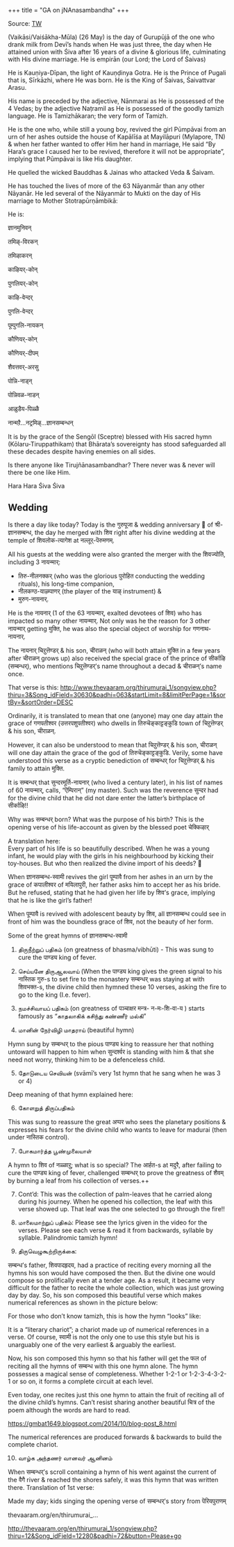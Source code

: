 +++
title = "GA on jNAnasambandha"
+++

Source: [TW](https://x.com/GhorAngirasa/status/1794229145603654025)

(Vaikāsi/Vaiśākha-Mūla) (26 May) is the day of Gurupūjā of the one who drank milk from Devī’s hands when He was just three, the day when He attained union with Śiva after 16 years of a divine & glorious life, culminating with His divine marriage. He is empirān (our Lord; the Lord of Śaivas)

He is Kauṇiya-Dīpan, the light of Kauṇḍinya Gotra. He is the Prince of Pugali that is, Sīrkāzhi, where He was born. He is the King of Śaivas, Śaivattvar Arasu. 

His name is preceded by the adjective, Nānmarai as He is possessed of the 4 Vedas; by the adjective Naṭramil as He is possessed of the goodly tamizh language. He is Tamizhākaran; the very form of Tamizh. 

He is the one who, while still a young boy, revived the girl Pūmpāvai from an urn of her ashes outside the house of Kapālīśa at Mayilāpuri (Mylapore, TN) & when her father wanted to offer Him her hand in marriage, He said “By Hara’s grace I caused her to be revived, therefore it will not be appropriate”, implying that Pūmpāvai is like His daughter. 

He quelled the wicked Bauddhas & Jainas who attacked Veda & Śaivam. 

He has touched the lives of more of the 63 Nāyanmār than any other Nāyanār. He led several of the Nāyanmār to Mukti on the day of His marriage to Mother Stotrapūrṇāmbikā:

He is:

ज्ञानमुनिवन्

तमिऴ्-विरकन्

तमिऴाकरन्

काऴियर्-कोन्

पुगलियर्-कोन्

काऴि-वेन्दर्

पुगलि-वेन्दर्

पूम्पुगलि-नायकन्

कौणियर्-कोन्

कौणियर्-दीपम्

शैवत्तवर्-अरसु

पोन्नि-नाड्न्

पोन्निवळ-नाडन्

आळुडैय-पिळ्ळै

नान्मऱै...नट्रमिऴ्...ज्ञानसम्बन्धन्

It is by the grace of the Sengōl (Sceptre) blessed with His sacred hymn (Kōlaru-Tiruppathikam) that Bhārata’s sovereignty has stood safeguarded all these decades despite having enemies on all sides. 

Is there anyone like Tirujñānasambandhar? There never was & never will there be one like Him.

Hara Hara Śiva Śiva

## Wedding
Is there a day like today? Today is the गुरुपूजा & wedding anniversary 🙂 of श्री-ज्ञानसम्बन्ध, the day he merged with शिव right after his divine wedding at the temple of शिवलोक-त्यागेश at नल्लूर्-पॆरुमणम्.

All his guests at the wedding were also granted the merger with the शिवज्योति, including 3 नायन्मार्: 

- तिरु-नीलनक्कर् (who was the glorious पुरोहित conducting the wedding rituals), his long-time companion, 
- नीलकण्ठ-याऴ्प्पाणर् (the player of the याऴ् instrument) & 
- मुरुग-नायनार्.

He is the नायनार् (1 of the 63 नायन्मार्, exalted devotees of शिव) who has impacted so many other नायन्मार्. Not only was he the reason for 3 other नायन्मार् getting मुक्ति, he was also the special object of worship for गणनाथ-नायनार्.

The नायनार् चिऱुत्तॆण्डर् & his son, चीराळन् (who will both attain मुक्ति in a few years after चीराळन् grows up) also received the special grace of the prince of सीर्काऴि (सम्बन्धर्), who mentions चिऱुत्तॆण्डर्’s name throughout a decad & चीराळन्’s name once.

That verse is this: http://www.thevaaram.org/thirumurai_1/songview.php?thiru=3&Song_idField=30630&padhi=063&startLimit=8&limitPerPage=1&sortBy=&sortOrder=DESC


Ordinarily, it is translated to mean that one (anyone) may one day attain the grace of गणपतीश्वर (उत्तरपशुपतीश्वर) who dwells in तिरुचॆङ्काट्टङ्कुडि town of चिऱुत्तॆण्डर् & his son, चीराळन्.

However, it can also be understood to mean that चिऱुत्तॆण्डर् & his son, चीराळन् will one day attain the grace of the god of तिरुचॆङ्काट्टङ्कुडि. Verily, some have understood this verse as a cryptic benediction of सम्बन्धर् for चिऱुत्तॆण्डर् & his family to attain मुक्ति.

It is सम्बन्धर् that सुन्दरमूर्ति-नायनार् (who lived a century later), in his list of names of 60 नायन्मार्, calls, “ऎम्पिरान्” (my master). Such was the reverence सुन्दर had for the divine child that he did not dare enter the latter’s birthplace of सीर्काऴि!!


Why was सम्बन्धर् born? What was the purpose of his birth? This is the opening verse of his life-account as given by the blessed poet चेक्किऴार्

A translation here:  
Every part of his life is so beautifully described. When he was a young infant, he would play with the girls in his neighbourhood by kicking their toy-houses. But who then realized the divine import of his deeds? 🙂

When ज्ञानसम्बन्ध-स्वामी revives the girl पूम्पावै from her ashes in an urn by the grace of कपालीश्वर of मयिलापुरी, her father asks him to accept her as his bride. But he refused, stating that he had given her life by शिव’s grace, implying that he is like the girl’s father!

When पूम्पावै is revived with adolescent beauty by शिव, all ज्ञानसम्बन्ध could see in front of him was the boundless grace of शिव, not the beauty of her form.

Some of the great hymns of ज्ञानसम्बन्ध-स्वामी

1. திருநீற்றுப் பதிகம் (on greatness of bhasma/vibhūti) - This was sung to cure the पाण्ड्य king of fever.

2. செய்யனே திருஆலவாய் (When the पाण्ड्य king gives the green signal to his नास्तिक गुरु-s to set fire to the monastery सम्बन्धर् was staying at with शिवभक्त-s, the divine child then hymned these 10 verses, asking the fire to go to the king (I.e. fever).

3. நமச்சிவாயப் பதிகம் (on greatness of पञ्चाक्षर मन्त्र- न-मः-शि-वा-य ) starts famously as “காதலாகிக் கசிந்து கண்ணீர் மல்கி”

4. மானின் நேர்விழி மாதராய் (beautiful hymn)

Hymn sung by सम्बन्धर् to the pious पाण्ड्य king to reassure her that nothing untoward will happen to him when सुन्दर्श्वर is standing with him & that she need not worry, thinking him to be a defenceless child.

5. தோடுடைய செவியன் (svāmī’s very 1st hymn that he sang when he was 3 or 4)

Deep meaning of that hymn explained here:

6. கோளறுத் திருப்பதிகம்


This was sung to reassure the great अप्पर who sees the planetary positions & expresses his fears for the divine child who wants to leave for madurai (then under नास्तिक control).

7. போகமார்த்த பூண்முலையாள்

A hymn to शिव of नळ्ळाऱु; what is so special? The आर्हत-s at मदुरै, after failing to cure the पाण्ड्य king of fever, challenged सम्बन्धर् to prove the greatness of शैवम् by burning a leaf from his collection of verses.++

7. Cont’d:
This was the collection of palm-leaves that he carried along during his journey. When he opened his collection, the leaf with this verse showed up. That leaf was the one selected to go through the fire!!
8. மாலைமாற்றுப் பதிகம்: Please see the lyrics given in the video for the verses. Please see each verse & read it from backwards, syllable by syllable. Palindromic tamizh hymn!

9. திருவெழுகூற்றிருக்கை:

सम्बन्ध’s father, शिवपादहृदय, had a practice of reciting every morning all the hymns his son would have composed the then. But the divine one would compose so prolifically even at a tender age. As a result, it became very difficult for the father to recite the whole collection, which was just growing day by day. So, his son composed this beautiful verse which makes numerical references as shown in the picture below:

For those who don’t know tamizh, this is how the hymn “looks” like:

It is a “literary chariot”; a chariot made up of numerical references in a verse. Of course, स्वामी is not the only one to use this style but his is unarguably one of the very earliest & arguably the earliest.

Now, his son composed this hymn so that his father will get the फल of reciting all the hymns of सम्बन्ध with this one hymn alone. The hymn possesses a magical sense of completeness. Whether 1-2-1 or 1-2-3-4-3-2-1 or so on, it forms a complete circuit at each level.

Even today, one recites just this one hymn to attain the fruit of reciting all of the divine child’s hymns. Can’t resist sharing another beautiful चित्र of the poem although the words are hard to read.

https://gmbat1649.blogspot.com/2014/10/blog-post_8.html

The numerical references are produced forwards & backwards to build the complete chariot.

10. வாழ்க அந்தணர் வானவர் ஆனினம்

When सम्बन्धर्’s scroll containing a hymn of his went against the current of the वैगै river & reached the shores safely, it was this hymn that was written there. Translation of 1st verse:

Made my day; kids singing the opening verse of सम्बन्धर्’s story from पॆरियपुराणम्

thevaaram.org/en/thirumurai_…

http://thevaaram.org/en/thirumurai_1/songview.php?thiru=12&Song_idField=12280&padhi=72&button=Please+go

